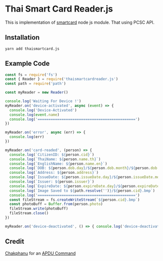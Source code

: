 # Thai Smart Card Reader.js
This is implementation of [smartcard](https://github.com/tomkp/smartcard) node js module. That using PCSC API.

## Installation
```
yarn add thaismartcard.js
```

## Example Code

```javascript
const fs = require('fs')
const { Reader } = require('thaismartcardreader.js')
const path = require('path')

const myReader = new Reader()

console.log('Waiting For Device !')
myReader.on('device-activated', async (event) => {
  console.log('Device-Activated')
  console.log(event.name)
  console.log('=============================================')
})

myReader.on('error', async (err) => {
  console.log(err)
})

myReader.on('card-readed', (person) => {
  console.log(`CitizenID: ${person.cid}`)  
  console.log(`ThaiName: ${person.name.th}`)
  console.log(`EnglishName: ${person.name.en}`)
  console.log(`DOB: ${person.dob.day}/${person.dob.month}/${person.dob.year}`)
  console.log(`Address: ${person.address}`)
  console.log(`IssueDate: ${person.issueDate.day}/${person.issueDate.month}/${person.issueDate.year}`)
  console.log(`Issuer: ${person.issuer}`)
  console.log(`ExpireDate: ${person.expireDate.day}/${person.expireDate.month}/${person.expireDate.year}`)
  console.log(`Image Saved to ${path.resolve('')}/${person.cid}.bmp`)
  console.log('=============================================')
  const fileStream = fs.createWriteStream(`${person.cid}.bmp`)
  const photoBuff = Buffer.from(person.photo)
  fileStream.write(photoBuff)
  fileStream.close()
})

myReader.on('device-deactivated', () => { console.log('device-deactivated') })
```

## Credit
[Chakphanu](https://github.com) for an [APDU Command](https://github.com/chakphanu/ThaiNationalIDCard/blob/master/APDU.md)